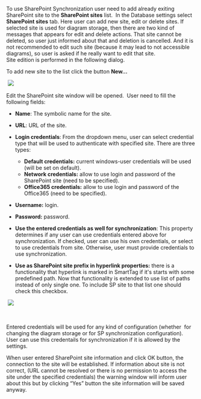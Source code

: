 To use SharePoint Synchronization user need to add already exiting
SharePoint site to the **SharePoint sites** list.  In the Database
settings select **SharePoint sites** tab. Here user can add new site,
edit or delete sites. If selected site is used for diagram storage, then
there are two kind of messages that appears for edit and delete actions.
That site cannot be deleted, so user just informed about that and
deletion is cancelled. And it is not recommended to edit such site
(because it may lead to not accessible diagrams), so user is asked if he
really want to edit that site.  
Site edition is performed in the following dialog.

To add new site to the list click the button **New…** 

 ![](//images.ctfassets.net/utx1h0gfm1om/2OoLQYjnRmqWA2qce0k0Kg/6300ca5f193f8d48540ed083b1742106/329161.png)

Edit the SharePoint site window will be opened.  User need to fill the
following fields:

- **Name**: The symbolic name for the site.

- **URL**: URL of the site.

- **Login credentials**: From the dropdown menu, user can select
credential type that will be used to authenticate with specified site.
There are three types:

  -   **Default credentials:** current windows-user credentials will be used (will be set on default).
  -   **Network credentials:** allow to use login and password of the
    SharePoint site (need to be specified).
  -   **Office365 credentials:** allow to use login and password of the
    Office365 (need to be specified).

- **Username:** login.

- **Password:** password.

- **Use the entered credentials as well for synchronization**: This
property determines if any user can use credentials entered above for
synchronization. If checked, user can use his own credentials, or select
to use credentials from site. Otherwise, user must provide credentials
to use synchronization.

- **Use as SharePoint site prefix in hyperlink properties:** there is a
functionality that hyperlink is marked in SmartTag if it's starts with
some predefined path. Now that functionality is extended to use list of
paths instead of only single one. To include SP site to that list one
should check this checkbox.

 ![](//images.ctfassets.net/utx1h0gfm1om/1bzu2DWZUu4EOcCIusq8ka/2da990920d3376b4f6db456e41240ded/329160.png)

 

Entered credentials will be used for any kind of configuration (whether
 for changing the diagram storage or for SP synchronization
configuration). User can use this credentails for synchronization if it
is allowed by the settings.

When user entered SharePoint site information and click OK button, the
connection to the site will be established. If information about site is
not correct, (URL cannot be resolved or there is no permission to access
the site under the specified credentials) the warning window will inform
user about this but by clicking “Yes” button the site information will
be saved anyway.

 

